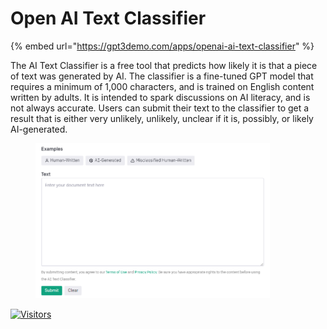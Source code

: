 # Open AI Text Classifier

{% embed url="https://gpt3demo.com/apps/openai-ai-text-classifier" %}

The AI Text Classifier is a free tool that predicts how likely it is that a piece of text was generated by AI. The classifier is a fine-tuned GPT model that requires a minimum of 1,000 characters, and is trained on English content written by adults. It is intended to spark discussions on AI literacy, and is not always accurate. Users can submit their text to the classifier to get a result that is either very unlikely, unlikely, unclear if it is, possibly, or likely AI-generated.

<figure><img src="../.gitbook/assets/openai.png" alt="" width="375"><figcaption></figcaption></figure>

[![Visitors](https://api.visitorbadge.io/api/visitors?path=https%3A%2F%2Fgithub.com%2Fdrshahizan\&labelColor=%23697689\&countColor=%23555555\&style=plastic)](https://visitorbadge.io/status?path=https%3A%2F%2Fgithub.com%2Fdrshahizan)
